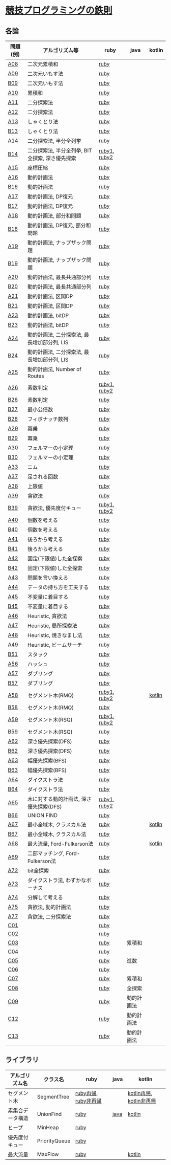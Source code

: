 # [競技プログラミングの鉄則](https://atcoder.jp/contests/tessoku-book)

## 各論

| 問題(例) | アルゴリズム等 | ruby | java | kotlin |
| - | - | - | - | - |
| [A08](https://atcoder.jp/contests/tessoku-book/tasks/tessoku_book_h) | 二次元累積和 | [ruby](ruby/A08.rb) | | |
| [A09](https://atcoder.jp/contests/tessoku-book/tasks/tessoku_book_i) | 二次元いもす法 | [ruby](ruby/A09.rb) | | |
| [B09](https://atcoder.jp/contests/tessoku-book/tasks/tessoku_book_ch) | 二次元いもす法 | [ruby](ruby/B09.rb) | | |
| [A10](https://atcoder.jp/contests/tessoku-book/tasks/tessoku_book_j) | 累積和 | [ruby](ruby/A10.rb) | | |
| [A11](https://atcoder.jp/contests/tessoku-book/tasks/tessoku_book_k) | 二分探索法 | [ruby](ruby/A11.rb) | | |
| [A12](https://atcoder.jp/contests/tessoku-book/tasks/tessoku_book_l) | 二分探索法 | [ruby](ruby/A12.rb) | | |
| [A13](https://atcoder.jp/contests/tessoku-book/tasks/tessoku_book_m) | しゃくとり法 | [ruby](ruby/A13.rb) | | |
| [B13](https://atcoder.jp/contests/tessoku-book/tasks/tessoku_book_cl) | しゃくとり法 | [ruby](ruby/B13.rb) | | |
| [A14](https://atcoder.jp/contests/tessoku-book/tasks/tessoku_book_n) | 二分探索法, 半分全列挙 | [ruby](ruby/A14.rb) | | |
| [B14](https://atcoder.jp/contests/tessoku-book/tasks/tessoku_book_cm) | 二分探索法, 半分全列挙, BIT全探索, 深さ優先探索 | [ruby1](ruby/B14-1.rb), [ruby2](ruby/B14-2.rb) | | |
| [A15](https://atcoder.jp/contests/tessoku-book/tasks/tessoku_book_o) | 座標圧縮 | [ruby](ruby/A15.rb) | | |
| [A16](https://atcoder.jp/contests/tessoku-book/tasks/tessoku_book_p) | 動的計画法 | [ruby](ruby/A16.rb) | | |
| [B16](https://atcoder.jp/contests/tessoku-book/tasks/dp_a) | 動的計画法 | [ruby](ruby/B16.rb) | | |
| [A17](https://atcoder.jp/contests/tessoku-book/tasks/tessoku_book_q) | 動的計画法, DP復元 | [ruby](ruby/A17.rb) | | |
| [B17](https://atcoder.jp/contests/tessoku-book/tasks/tessoku_book_cp) | 動的計画法, DP復元 | [ruby](ruby/B17.rb) | | |
| [A18](https://atcoder.jp/contests/tessoku-book/tasks/tessoku_book_r) | 動的計画法, 部分和問題 | [ruby](ruby/A18.rb) | | |
| [B18](https://atcoder.jp/contests/tessoku-book/tasks/tessoku_book_cq) | 動的計画法, DP復元, 部分和問題 | [ruby](ruby/B18.rb) | | |
| [A19](https://atcoder.jp/contests/tessoku-book/tasks/tessoku_book_s) | 動的計画法, ナップザック問題 | [ruby](ruby/A19.rb) | | |
| [B19](https://atcoder.jp/contests/tessoku-book/tasks/tessoku_book_cr) | 動的計画法, ナップザック問題 | [ruby](ruby/B19.rb) | | |
| [A20](https://atcoder.jp/contests/tessoku-book/tasks/tessoku_book_t) | 動的計画法, 最長共通部分列 | [ruby](ruby/A20.rb) | | |
| [B20](https://atcoder.jp/contests/tessoku-book/tasks/tessoku_book_cs) | 動的計画法, 最長共通部分列 | [ruby](ruby/B20.rb) | | |
| [A21](https://atcoder.jp/contests/tessoku-book/tasks/tessoku_book_u) | 動的計画法, 区間DP | [ruby](ruby/A21.rb) | | |
| [B21](https://atcoder.jp/contests/tessoku-book/tasks/tessoku_book_ct) | 動的計画法, 区間DP | [ruby](ruby/B21.rb) | | |
| [A23](https://atcoder.jp/contests/tessoku-book/tasks/tessoku_book_w) | 動的計画法, bitDP | [ruby](ruby/A23.rb) | | |
| [B23](https://atcoder.jp/contests/tessoku-book/tasks/tessoku_book_cv) | 動的計画法, bitDP | [ruby](ruby/B23.rb) | | |
| [A24](https://atcoder.jp/contests/tessoku-book/tasks/tessoku_book_x) | 動的計画法, 二分探索法, 最長増加部分列, LIS | [ruby](ruby/A24.rb) | | |
| [B24](https://atcoder.jp/contests/tessoku-book/tasks/tessoku_book_cw) | 動的計画法, 二分探索法, 最長増加部分列, LIS | [ruby](ruby/B24.rb) | | |
| [A25](https://atcoder.jp/contests/tessoku-book/tasks/tessoku_book_y) | 動的計画法, Number of Routes | [ruby](ruby/A25.rb) | | |
| [A26](https://atcoder.jp/contests/tessoku-book/tasks/tessoku_book_z) | 素数判定 | [ruby1](ruby/A26-01.rb), [ruby2](ruby/A26-02.rb) | | |
| [B26](https://atcoder.jp/contests/tessoku-book/tasks/tessoku_book_cy) | 素数判定 | [ruby](ruby/B26.rb) | | |
| [B27](https://atcoder.jp/contests/tessoku-book/tasks/tessoku_book_cz) | 最小公倍数 | [ruby](ruby/B27.rb) | | |
| [B28](https://atcoder.jp/contests/tessoku-book/tasks/math_and_algorithm_ap) | フィボナッチ数列 | [ruby](ruby/B28.rb) | | |
| [A29](https://atcoder.jp/contests/tessoku-book/tasks/math_and_algorithm_aq) | 冪乗 | [ruby](ruby/A29.rb) | | |
| [B29](https://atcoder.jp/contests/tessoku-book/tasks/tessoku_book_db) | 冪乗 | [ruby](ruby/B29.rb) | | |
| [A30](https://atcoder.jp/contests/tessoku-book/tasks/tessoku_book_ad) | フェルマーの小定理 | [ruby](ruby/A30.rb) | | |
| [B30](https://atcoder.jp/contests/tessoku-book/tasks/tessoku_book_dc) | フェルマーの小定理 | [ruby](ruby/B30.rb) | | |
| [A33](https://atcoder.jp/contests/tessoku-book/tasks/tessoku_book_ag) | ニム | [ruby](ruby/A33.rb) | | |
| [A37](https://atcoder.jp/contests/tessoku-book/tasks/tessoku_book_ak) | 足される回数 | [ruby](ruby/A37.rb) | | |
| [A38](https://atcoder.jp/contests/tessoku-book/tasks/tessoku_book_al) | 上限値 | [ruby](ruby/A38.rb) | | |
| [A39](https://atcoder.jp/contests/tessoku-book/tasks/math_and_algorithm_bn) | 貪欲法 | [ruby](ruby/A39.rb) | | |
| [B39](https://atcoder.jp/contests/tessoku-book/tasks/math_and_algorithm_dl) | 貪欲法, 優先度付キュー | [ruby1](ruby/B39-1.rb), [ruby2](ruby/B39-2.rb) | | |
| [A40](https://atcoder.jp/contests/tessoku-book/tasks/tessoku_book_an) | 個数を考える | [ruby](ruby/A40.rb) | | |
| [B40](https://atcoder.jp/contests/tessoku-book/tasks/tessoku_book_dm) | 個数を考える | [ruby](ruby/B40.rb) | | |
| [A41](https://atcoder.jp/contests/tessoku-book/tasks/tessoku_book_ao) | 後ろから考える | [ruby](ruby/A41.rb) | | |
| [B41](https://atcoder.jp/contests/tessoku-book/tasks/tessoku_book_dn) | 後ろから考える | [ruby](ruby/B41.rb) | | |
| [A42](https://atcoder.jp/contests/tessoku-book/tasks/tessoku_book_ap) | 固定(下限値)した全探索 | [ruby](ruby/A42.rb) | | |
| [B42](https://atcoder.jp/contests/tessoku-book/tasks/tessoku_book_do) | 固定(下限値)した全探索 | [ruby](ruby/B42.rb) | | |
| [A43](https://atcoder.jp/contests/tessoku-book/tasks/tessoku_book_aq) | 問題を言い換える | [ruby](ruby/A43.rb) | | |
| [A44](https://atcoder.jp/contests/tessoku-book/tasks/tessoku_book_ar) | データの持ち方を工夫する | [ruby](ruby/A44.rb) | | |
| [A45](https://atcoder.jp/contests/tessoku-book/tasks/tessoku_book_as) | 不変量に着目する | [ruby](ruby/A45.rb) | | |
| [B45](https://atcoder.jp/contests/tessoku-book/tasks/tessoku_book_dr) | 不変量に着目する | [ruby](ruby/B45.rb) | | |
| [A46](https://atcoder.jp/contests/tessoku-book/tasks/tessoku_book_at) | Heuristic, 貪欲法 | [ruby](ruby/A46.rb) | | |
| [A47](https://atcoder.jp/contests/tessoku-book/tasks/tessoku_book_at) | Heuristic, 局所探索法 | [ruby](ruby/A47.rb) | | |
| [A48](https://atcoder.jp/contests/tessoku-book/tasks/tessoku_book_at) | Heuristic, 焼きなまし法 | [ruby](ruby/A48.rb) | | |
| [A49](https://atcoder.jp/contests/tessoku-book/tasks/tessoku_book_aw) | Heuristic, ビームサーチ | [ruby](ruby/A49.rb) | | |
| [B51](https://atcoder.jp/contests/tessoku-book/tasks/tessoku_book_dx) | スタック | [ruby](ruby/B51.rb) | | |
| [A56](https://atcoder.jp/contests/tessoku-book/tasks/tessoku_book_bd) | ハッシュ | [ruby](ruby/A56.rb) | | |
| [A57](https://atcoder.jp/contests/tessoku-book/tasks/tessoku_book_be) | ダブリング | [ruby](ruby/A57.rb) | | |
| [B57](https://atcoder.jp/contests/tessoku-book/tasks/tessoku_book_ed) | ダブリング | [ruby](ruby/B57.rb) | | |
| [A58](https://atcoder.jp/contests/tessoku-book/tasks/tessoku_book_bf) | セグメント木(RMQ) | [ruby1](ruby/A58-01.rb), [ruby2](ruby/A58-02.rb) | | [kotlin](src/main/kotlin/ktln/A58.kt) |
| [B58](https://atcoder.jp/contests/tessoku-book/tasks/tessoku_book_ee) | セグメント木(RMQ) | [ruby](ruby/B58.rb) | | |
| [A59](https://atcoder.jp/contests/tessoku-book/tasks/tessoku_book_bg) | セグメント木(RSQ) | [ruby1](ruby/A59-01.rb), [ruby2](ruby/A59-02.rb) | | |
| [B59](https://atcoder.jp/contests/tessoku-book/tasks/tessoku_book_ef) | セグメント木(RSQ) | [ruby](ruby/B59.rb) | | |
| [A62](https://atcoder.jp/contests/tessoku-book/tasks/math_and_algorithm_am) | 深さ優先探索(DFS) | [ruby](ruby/A62.rb) | | |
| [B62](https://atcoder.jp/contests/tessoku-book/tasks/math_and_algorithm_ei) | 深さ優先探索(DFS) | [ruby](ruby/B62.rb) | | |
| [A63](https://atcoder.jp/contests/tessoku-book/tasks/math_and_algorithm_an) | 幅優先探索(BFS) | [ruby](ruby/A63.rb) | | |
| [B63](https://atcoder.jp/contests/tessoku-book/tasks/math_and_algorithm_ej) | 幅優先探索(BFS) | [ruby](ruby/B63.rb) | | |
| [A64](https://atcoder.jp/contests/tessoku-book/tasks/tessoku_book_bl) | ダイクストラ法 | [ruby](ruby/A64.rb) | | |
| [B64](https://atcoder.jp/contests/tessoku-book/tasks/tessoku_book_ek) | ダイクストラ法 | [ruby](ruby/B64.rb) | | |
| [A65](https://atcoder.jp/contests/tessoku-book/tasks/tessoku_book_bm) | 木に対する動的計画法, 深さ優先探索(DFS) | [ruby1](ruby/A65-01.rb), [ruby2](ruby/A65-02.rb) | | |
| [B66](https://atcoder.jp/contests/tessoku-book/tasks/tessoku_book_em) | UNION FIND | [ruby](ruby/B66.rb) | | |
| [A67](https://atcoder.jp/contests/tessoku-book/tasks/tessoku_book_bo) | 最小全域木, クラスカル法 | [ruby](ruby/A67.rb) | | [kotlin](src/main/kotlin/ktln/A67.kt) |
| [B67](https://atcoder.jp/contests/tessoku-book/tasks/tessoku_book_en) | 最小全域木, クラスカル法 | [ruby](ruby/B67.rb) | | |
| [A68](https://atcoder.jp/contests/tessoku-book/tasks/tessoku_book_bp) | 最大流量, Ford-Fulkerson法 | [ruby](ruby/A68.rb) | | [kotlin](src/main/kotlin/ktln/A68.kt) |
| [A69](https://atcoder.jp/contests/tessoku-book/tasks/tessoku_book_bq) | 二部マッチング, Ford-Fulkerson法 | [ruby](ruby/A69.rb) | | |
| [A72](https://atcoder.jp/contests/tessoku-book/tasks/tessoku_book_bt) | bit全探索 | [ruby](ruby/A72.rb) | | |
| [A73](https://atcoder.jp/contests/tessoku-book/tasks/tessoku_book_bu) | ダイクストラ法, わずかなボーナス | [ruby](ruby/A73.rb) | | |
| [A74](https://atcoder.jp/contests/tessoku-book/tasks/tessoku_book_bv) | 分解して考える | [ruby](ruby/A74.rb) | | |
| [A75](https://atcoder.jp/contests/tessoku-book/tasks/tessoku_book_bw) | 貪欲法, 動的計画法 | [ruby](ruby/A75.rb) | | |
| [A77](https://atcoder.jp/contests/tessoku-book/tasks/tessoku_book_bw) | 貪欲法, 二分探索法 | [ruby](ruby/A77.rb) | | |
| [C01](https://atcoder.jp/contests/tessoku-book/tasks/tessoku_book_ey) |  | [ruby](ruby/C01.rb) | | |
| [C02](https://atcoder.jp/contests/tessoku-book/tasks/tessoku_book_ez) |  | [ruby](ruby/C02.rb) | | |
| [C03](https://atcoder.jp/contests/tessoku-book/tasks/tessoku_book_fa) |  | [ruby](ruby/C03.rb) | 累積和 | |
| [C04](https://atcoder.jp/contests/tessoku-book/tasks/tessoku_book_fb) |  | [ruby](ruby/C04.rb) | | |
| [C05](https://atcoder.jp/contests/tessoku-book/tasks/tessoku_book_fc) |  | [ruby](ruby/C05.rb) | 進数 | |
| [C06](https://atcoder.jp/contests/tessoku-book/tasks/tessoku_book_fd) |  | [ruby](ruby/C06.rb) | | |
| [C07](https://atcoder.jp/contests/tessoku-book/tasks/tessoku_book_fe) |  | [ruby](ruby/C07.rb) | 累積和 | |
| [C08](https://atcoder.jp/contests/tessoku-book/tasks/tessoku_book_ff) |  | [ruby](ruby/C08.rb) | 全探索 | |
| [C09](https://atcoder.jp/contests/tessoku-book/tasks/tessoku_book_fg) |  | [ruby](ruby/C09.rb) | 動的計画法 | |
| [C12](https://atcoder.jp/contests/tessoku-book/tasks/tessoku_book_fj) |  | [ruby](ruby/C12.rb) | 動的計画法 | |
| [C13](https://atcoder.jp/contests/tessoku-book/tasks/tessoku_book_fk) |  | [ruby](ruby/C13.rb) | 動的計画法 | |

## ライブラリ

| アルゴリズム名 | クラス名 | ruby | java | kotlin |
| - | - | - | - | - |
| セグメント木 | SegmentTree | [ruby再帰](ruby/lib/segment_tree_r.rb), [ruby非再帰](ruby/lib/segment_tree_w.rb) | | [kotlin再帰](src/main/kotlin/ktln/lib/SegmentTreeR.kt), [kotlin非再帰](src/main/kotlin/ktln/lib/SegmentTreeW.kt) |
| 素集合データ構造 | UnionFind | [ruby](ruby/lib/union_find.rb) | [java](src/main/java/jv/lib/UnionFind.java) | [kotlin](src/main/kotlin/ktln/lib/UnionFind.kt) |
| ヒープ | MinHeap | [ruby](ruby/lib/min_heap.rb) | | |
| 優先度付キュー | PriorityQueue | [ruby](ruby/lib/priority_queue.rb) | | |
| 最大流量 | MaxFlow | [ruby](ruby/lib/max_flow.rb) | | [kotlin](src/main/kotlin/ktln/lib/MaxFlow.kt) |
